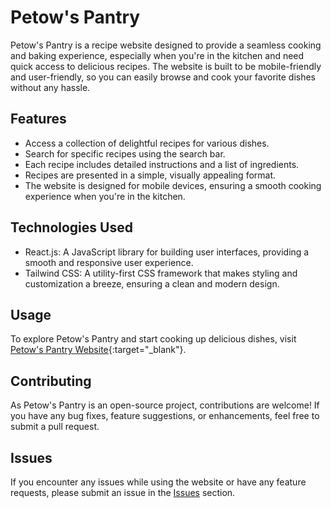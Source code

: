 # Petow's Pantry

Petow's Pantry is a recipe website designed to provide a seamless cooking and baking experience, especially when you're in the kitchen and need quick access to delicious recipes. The website is built to be mobile-friendly and user-friendly, so you can easily browse and cook your favorite dishes without any hassle.

## Features

- Access a collection of delightful recipes for various dishes.
- Search for specific recipes using the search bar.
- Each recipe includes detailed instructions and a list of ingredients.
- Recipes are presented in a simple, visually appealing format.
- The website is designed for mobile devices, ensuring a smooth cooking experience when you're in the kitchen.

## Technologies Used

- React.js: A JavaScript library for building user interfaces, providing a smooth and responsive user experience.
- Tailwind CSS: A utility-first CSS framework that makes styling and customization a breeze, ensuring a clean and modern design.

## Usage

To explore Petow's Pantry and start cooking up delicious dishes, visit [Petow's Pantry Website](https://www.petowspantry.com){:target="_blank"}.

## Contributing

As Petow's Pantry is an open-source project, contributions are welcome! If you have any bug fixes, feature suggestions, or enhancements, feel free to submit a pull request.

## Issues

If you encounter any issues while using the website or have any feature requests, please submit an issue in the [Issues](https://github.com/runkev/petows-pantry/issues) section.
